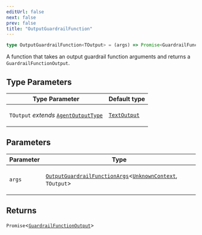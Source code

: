 ```yaml
---
editUrl: false
next: false
prev: false
title: "OutputGuardrailFunction"
---
```


```ts
type OutputGuardrailFunction<TOutput> = (args) => Promise<GuardrailFunctionOutput>;
```

A function that takes an output guardrail function arguments and returns a `GuardrailFunctionOutput`.

## Type Parameters

<table>
<thead>
<tr>
<th>Type Parameter</th>
<th>Default type</th>
</tr>
</thead>
<tbody>
<tr>
<td>

`TOutput` *extends* [`AgentOutputType`](/openai-agents-js/openai/agents/type-aliases/agentoutputtype/)

</td>
<td>

[`TextOutput`](/openai-agents-js/openai/agents/type-aliases/textoutput/)

</td>
</tr>
</tbody>
</table>

## Parameters

<table>
<thead>
<tr>
<th>Parameter</th>
<th>Type</th>
</tr>
</thead>
<tbody>
<tr>
<td>

`args`

</td>
<td>

[`OutputGuardrailFunctionArgs`](/openai-agents-js/openai/agents/interfaces/outputguardrailfunctionargs/)\<[`UnknownContext`](/openai-agents-js/openai/agents/type-aliases/unknowncontext/), `TOutput`\>

</td>
</tr>
</tbody>
</table>

## Returns

`Promise`\<[`GuardrailFunctionOutput`](/openai-agents-js/openai/agents/interfaces/guardrailfunctionoutput/)\>
